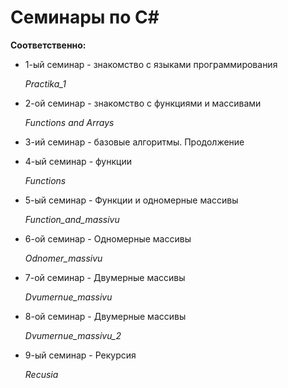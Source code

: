 # __Семинары по C#__

**Соответственно:**

   * 1-ый семинар - знакомство с языками программирования
   
      *Practika_1*

   * 2-ой семинар - знакомство с функциями и массивами
   
      *Functions and Arrays*
   
   * 3-ий семинар - базовые алгоритмы. Продолжение

   * 4-ый семинар - функции

      *Functions*

   * 5-ый семинар - Функции и одномерные массивы
  
      *Function_and_massivu*

   * 6-ой семинар - Одномерные массивы
  
      *Odnomer_massivu*

   * 7-ой семинар - Двумерные массивы
  
      *Dvumernue_massivu*
      
   * 8-ой семинар - Двумерные массивы
  
      *Dvumernue_massivu_2*
      
   * 9-ый семинар - Рекурсия
  
      *Recusia*